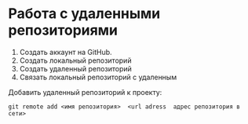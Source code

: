 # Работа с удаленными репозиториями

1. Создать аккаунт на GitHub.
2. Создать локальный репозиторий
3. Создать удаленный репозиторий
4. Связать локальный репозиторий с удаленным

Добавить удаленный репозиторий к проекту:
~~~
git remote add <имя репозитория>  <url adress  адрес репозитория в сети>
~~~
